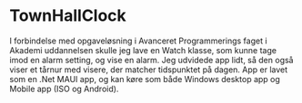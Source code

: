 # TownHallClock

I forbindelse med opgaveløsning i Avanceret Programmerings faget i Akademi uddannelsen skulle jeg lave en Watch klasse, som kunne tage imod en alarm setting, og vise en alarm.
Jeg udvidede app lidt, så den også viser et tårnur med visere, der matcher tidspunktet på dagen.
App er lavet som en .Net MAUI app, og kan køre som både Windows desktop app og Mobile app (ISO og Android).
